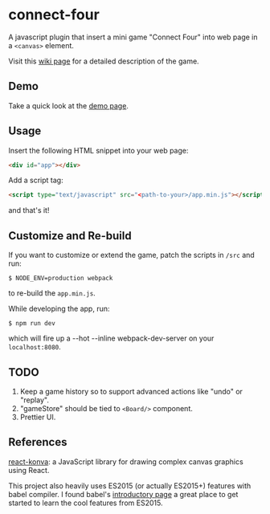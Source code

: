 # connect-four

A javascript plugin that insert a mini game "Connect Four" into web page in a `<canvas>` element.

Visit this [wiki page](https://en.wikipedia.org/wiki/Connect_Four) for a detailed description of the game.

## Demo

Take a quick look at the [demo page](https://carlosxl.github.io/connect-four/).

## Usage

Insert the following HTML snippet into your web page:
```html
<div id="app"></div>
```
Add a script tag:
```html
<script type="text/javascript" src="<path-to-your>/app.min.js"></script>
```
and that's it!

## Customize and Re-build
If you want to customize or extend the game, patch the scripts in `/src` and run:
```
$ NODE_ENV=production webpack
```
to re-build the `app.min.js`.

While developing the app, run:
```
$ npm run dev
```
which will fire up a --hot --inline webpack-dev-server on your `localhost:8080`.

## TODO
1. Keep a game history so to support advanced actions like "undo" or "replay".
2. "gameStore" should be tied to `<Board/>` component.
3. Prettier UI.

## References
[react-konva](https://github.com/lavrton/react-konva): a JavaScript library for drawing complex canvas graphics using React.

This project also heavily uses ES2015 (or actually ES2015+) features with babel compiler. I found babel's [introductory page](https://babeljs.io/docs/learn-es2015/) a great place to get started to learn the cool features from ES2015.
